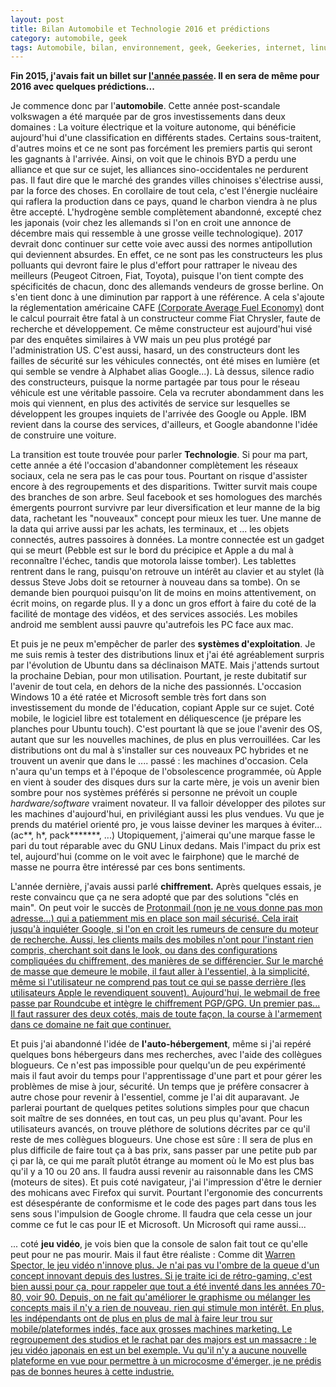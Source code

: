 ```yaml
---
layout: post
title: Bilan Automobile et Technologie 2016 et prédictions
category: automobile, geek
tags: Automobile, bilan, environnement, geek, Geekeries, internet, linux, logiciel libre, technologie
---
```

**Fin 2015, j'avais fait un billet sur [l'année passée](https://www.cheziceman.fr/2015/bilangeekauto2015/). Il en sera de même pour 2016 avec quelques prédictions...&nbsp;**

Je commence donc par l'**automobile**. Cette année post-scandale volkswagen a été marquée par de gros investissements dans deux domaines : La voiture électrique et la voiture autonome, qui bénéficie aujourd'hui d'une classification en différents stades. Certains sous-traitent, d'autres moins et ce ne sont pas forcément les premiers partis qui seront les gagnants à l'arrivée. Ainsi, on voit que le chinois BYD a perdu une alliance et que sur ce sujet, les alliances sino-occidentales ne perdurent pas. Il faut dire que le marché des grandes villes chinoises s'électrise aussi, par la force des choses. En corollaire de tout cela, c'est l'énergie nucléaire qui raflera la production dans ce pays, quand le charbon viendra à ne plus être accepté. L'hydrogène semble complètement abandonné, excepté chez les japonais (voir chez les allemands si l'on en croit une annonce de décembre mais qui ressemble à une grosse veille technologique). 2017 devrait donc continuer sur cette voie avec aussi des normes antipollution qui deviennent absurdes. En effet, ce ne sont pas les constructeurs les plus polluants qui devront faire le plus d'effort pour rattraper le niveau des meilleurs (Peugeot Citroen, Fiat, Toyota), puisque l'on tient compte des spécificités de chacun, donc des allemands vendeurs de grosse berline. On s'en tient donc à une diminution par rapport à une référence. A cela s'ajoute la réglementation américaine CAFE [(Corporate Average Fuel Economy)](https://en.wikipedia.org/wiki/Corporate_Average_Fuel_Economy) dont le calcul pourrait être fatal à un constructeur comme Fiat Chrysler, faute de recherche et développement. Ce même constructeur est aujourd'hui visé par des enquêtes similaires à VW mais un peu plus protégé par l'administration US. C'est aussi, hasard, un des constructeurs dont les failles de sécurité sur les véhicules connectés, ont été mises en lumière (et qui semble se vendre à Alphabet alias Google...). Là dessus, silence radio des constructeurs, puisque la norme partagée par tous pour le réseau véhicule est une véritable passoire. Cela va recruter abondamment dans les mois qui viennent, en plus des activités de service sur lesquelles se développent les groupes inquiets de l'arrivée des Google ou Apple. IBM revient dans la course des services, d'ailleurs, et Google abandonne l'idée de construire une voiture.

La transition est toute trouvée pour parler **Technologie**. Si pour ma part, cette année a été l'occasion d'abandonner complètement les réseaux sociaux, cela ne sera pas le cas pour tous. Pourtant on risque d'assister encore à des regroupements et des disparitions. Twitter survit mais coupe des branches de son arbre. Seul facebook et ses homologues des marchés émergents pourront survivre par leur diversification et leur manne de la big data, rachetant les "nouveaux" concept pour mieux les tuer. Une manne de la data qui arrive aussi par les achats, les terminaux, et ... les objets connectés, autres passoires à données. La montre connectée est un gadget qui se meurt (Pebble est sur le bord du précipice et Apple a du mal à reconnaître l'échec, tandis que motorola laisse tomber). Les tablettes rentrent dans le rang, puisqu'on retrouve un intérêt au clavier et au stylet (là dessus Steve Jobs doit se retourner à nouveau dans sa tombe). On se demande bien pourquoi puisqu'on lit de moins en moins attentivement, on écrit moins, on regarde plus. Il y a donc un gros effort à faire du coté de la facilité de montage des vidéos, et des services associés. Les mobiles android me semblent aussi pauvre qu'autrefois les PC face aux mac.

Et puis je ne peux m'empêcher de parler des **systèmes d'exploitation**. Je me suis remis à tester des distributions linux et j'ai été agréablement surpris par l'évolution de Ubuntu dans sa déclinaison MATE. Mais j'attends surtout la prochaine Debian, pour mon utilisation. Pourtant, je reste dubitatif sur l'avenir de tout cela, en dehors de la niche des passionnés. L'occasion Windows 10 a été ratée et Microsoft semble très fort dans son investissement du monde de l'éducation, copiant Apple sur ce sujet. Coté mobile, le logiciel libre est totalement en déliquescence (je prépare les planches pour Ubuntu touch). C'est pourtant là que se joue l'avenir des OS, autant que sur les nouvelles machines, de plus en plus verrouillées. Car les distributions ont du mal à s'installer sur ces nouveaux PC hybrides et ne trouvent un avenir que dans le .... passé : les machines d'occasion. Cela n'aura qu'un temps et à l'époque de l'obsolescence programmée, où Apple en vient à souder des disques durs sur la carte mère, je vois un avenir bien sombre pour nos systèmes préférés si personne ne prévoit un couple <i>hardware/software</i> vraiment novateur. Il va falloir développer des pilotes sur les machines d'aujourd'hui, en privilégiant aussi les plus vendues. Vu que je prends du matériel orienté pro, je vous laisse deviner les marques à éviter... (ac**, h*, pack*******, ...) Utopiquement, j'aimerai qu'une marque fasse le pari du tout réparable avec du GNU Linux dedans. Mais l'impact du prix est tel, aujourd'hui (comme on le voit avec le fairphone) que le marché de masse ne pourra être intéressé par ces bons sentiments.

L'année dernière, j'avais aussi parlé **chiffrement.** Après quelques essais, je reste convaincu que ça ne sera adopté que par des solutions "clés en main". On peut voir le succès de <span style="text-decoration:underline;"><a href="https://cheziceman.wordpress.com/2016/01/14/tuto-protonmail-tutanota-et-les-emails-securises/">Protonmail</a> (non je ne vous donne pas mon adresse...) qui a patiemment mis en place son mail sécurisé. Cela irait jusqu'à inquiéter Google, si l'on en croit les rumeurs de censure du moteur de recherche. Aussi, les clients mails des mobiles n'ont pour l'instant rien compris, cherchant soit dans le look, ou dans des configurations compliquées du chiffrement, des manières de se différencier. Sur le marché de masse que demeure le mobile, il faut aller à l'essentiel, à la simplicité, même si l'utilisateur ne comprend pas tout ce qui se passe derrière (les utilisateurs Apple le revendiquent souvent). Aujourd'hui, le webmail de free passe par Roundcube et intègre le chiffrement PGP/GPG. Un premier pas... Il faut rassurer des deux cotés, mais de toute façon, la course à l'armement dans ce domaine ne fait que continuer.

Et puis j'ai abandonné l'idée de **l'auto-hébergement**, même si j'ai repéré quelques bons hébergeurs dans mes recherches, avec l'aide des collègues blogueurs. Ce n'est pas impossible pour quelqu'un de peu expérimenté mais il faut avoir du temps pour l'apprentissage d'une part et pour gérer les problèmes de mise à jour, sécurité. Un temps que je préfère consacrer à autre chose pour revenir à l'essentiel, comme je l'ai dit auparavant. Je parlerai pourtant de quelques petites solutions simples pour que chacun soit maître de ses données, en tout cas, un peu plus qu'avant. Pour les utilisateurs avancés, on trouve pléthore de solutions décrites par ce qu'il reste de mes collègues blogueurs. Une chose est sûre : Il sera de plus en plus difficile de faire tout ça à bas prix, sans passer par une petite pub par çi par là, ce qui me paraît plutôt étrange au moment où le Mo est plus bas qu'il y a 10 ou 20 ans. Il faudra aussi revenir au raisonnable dans les CMS (moteurs de sites). Et puis coté navigateur, j'ai l'impression d'être le dernier des mohicans avec Firefox qui survit. Pourtant l'ergonomie des concurrents est désespérante de conformisme et le code des pages part dans tous les sens sous l'impulsion de Google chrome. Il faudra que cela cesse un jour comme ce fut le cas pour IE et Microsoft. Un Microsoft qui rame aussi...&nbsp;

... coté **jeu vidéo**, je vois bien que la console de salon fait tout ce qu'elle peut pour ne pas mourir. Mais il faut être réaliste : Comme dit <span style="text-decoration:underline;"><a href="http://www.lemonde.fr/pixels/article/2016/12/26/warren-spector-les-jeux-video-grand-public-n-innovent-plus-depuis-longtemps_5053978_4408996.html?xtor=RSS-3208">Warren Spector</a>, le jeu vidéo n'innove plus. Je n'ai pas vu l'ombre de la queue d'un concept innovant depuis des lustres. Si je traite ici de rétro-gaming, c'est bien aussi pour ça, pour rappeler que tout a été inventé dans les années 70-80, voir 90. Depuis, on ne fait qu'améliorer le graphisme ou mélanger les concepts mais il n'y a rien de nouveau, rien qui stimule mon intérêt. En plus, les indépendants ont de plus en plus de mal à faire leur trou sur mobile/plateformes indés, face aux grosses machines marketing. Le regroupement des studios et le rachat par des majors est un massacre : le jeu vidéo japonais en est un bel exemple. Vu qu'il n'y a aucune nouvelle plateforme en vue pour permettre à un microcosme d'émerger, je ne prédis pas de bonnes heures à cette industrie.
